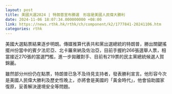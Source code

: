 ```yaml
---
layout: post
title: 美國大選2024 | 特朗普宣布勝選　形容是美國人民偉大勝利
date: 2024-11-06 18:07:34.000000000 +08:00
link: https://news.rthk.hk/rthk/ch/component/k2/1777841-20241106.htm
categories: rthk
---
```


美國大選點票結果逐步明朗。傳媒推算代表共和黨出選總統的特朗普，勝出關鍵搖擺州份當中的賓夕法尼亞、北卡羅來納及佐治亞，目前手握約266張選舉人票，相當接近270張的當選門檻，進一步拋離對手、目前有219票的民主黨總統候選人賀錦麗。

雖然部分州份仍在點票，特朗普已急不及待見支持者，發表勝利宣言。他形容今次是美國人民偉大勝利及歷史性晚上，亦將會是美國的「黃金時代」，他會協助國家復原，妥善解決邊境安全等問題。
